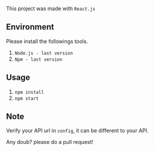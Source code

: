 
This project was made with `React.js`

## Environment

Please install the followings tools.

1. `Node.js - last version`
2. `Npm - last version`


## Usage
1. `npm install`
2. `npm start`

## Note
Verify your API url in `config`, it can be different to your API.


Any doub? please do a pull request!
